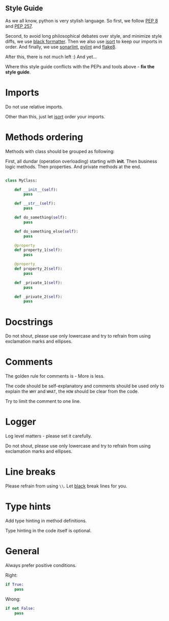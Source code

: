 Style Guide
---

As we all know, python is very stylish language.
So first, we follow [PEP 8](https://www.python.org/dev/peps/pep-0008/) and [PEP 257](https://www.python.org/dev/peps/pep-0257/).

Second, to avoid long philosophical debates over style, and minimize style diffs, we use [black formatter](https://github.com/psf/black).
Then we also use [isort](https://pycqa.github.io/isort/) to keep our imports in order.
And finally, we use [sonarlint](https://www.sonarlint.org/), [pylint](https://pylint.org/) and [flake8](https://github.com/pycqa/flake8).

After this, there is not much left :) And yet...

Where this style guide conflicts with the PEPs and tools above - **fix the style guide**.

Imports
=======
Do not use relative imports.

Other than this, just let [isort](https://pycqa.github.io/isort/) order your imports.

Methods ordering
================
Methods with class should be grouped as following:

First, all dundar (operation overloading) starting with __init__.
Then business logic methods.
Then properties.
And private methods at the end.

```python

class MyClass:

    def __init__(self):
        pass

    def __str__(self):
        pass

    def do_something(self):
        pass

    def do_something_else(self):
        pass

    @property
    def property_1(self):
        pass

    @property
    def property_2(self):
        pass

    def _private_1(self):
        pass

    def _private_2(self):
        pass
```

Docstrings
==========
Do not shout, please use only lowercase and try to refrain from using exclamation marks and ellipses.

Comments
========
The golden rule for comments is - More is less.

The code should be self-explanatory and comments should be used only to explain the `WHY` and `WHAT`, the `HOW` should
be clear from the code.

Try to limit the comment to one line.

Logger
======
Log level matters - please set it carefully.

Do not shout, please use only lowercase and try to refrain from using exclamation marks and ellipses.

Line breaks
===========
Please refrain from using `\\`. Let [black](https://github.com/psf/black) break lines for you.

Type hints
==========
Add type hinting in method definitions.

Type hinting in the code itself is optional.

General
=======
Always prefer positive conditions.

Right:
```python
if True:
    pass
```
Wrong:
```python
if not False:
    pass
```
